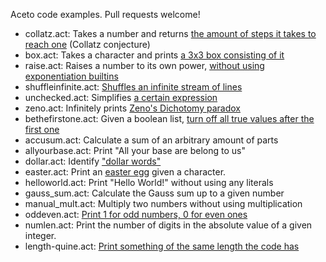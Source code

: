 Aceto code examples. Pull requests welcome!

- collatz.act: Takes a number and returns [the amount of steps it takes to reach one](https://codegolf.stackexchange.com/a/120204/21173) (Collatz conjecture)
- box.act: Takes a character and prints [a 3x3 box consisting of it](https://codegolf.stackexchange.com/questions/120052/try-to-make-a-square/120106#120106)
- raise.act: Raises a number to its own power, [without using exponentiation builtins](https://codegolf.stackexchange.com/a/120055/21173)
- shuffleinfinite.act: [Shuffles an infinite stream of lines](https://codegolf.stackexchange.com/a/120591/21173)
- unchecked.act: Simplifies [a certain expression](https://codegolf.stackexchange.com/a/120032/21173)
- zeno.act: Infinitely prints [Zeno's Dichotomy paradox](https://codegolf.stackexchange.com/a/120826/21173)
- bethefirstone.act: Given a boolean list, [turn off all true values after the first one](https://codegolf.stackexchange.com/a/119487/21173)
- accusum.act: Calculate a sum of an arbitrary amount of parts
- allyourbase.act: Print "All your base are belong to us"
- dollar.act: Identify ["dollar words"](https://codegolf.stackexchange.com/a/116988/21173)
- easter.act: Print an [easter egg](https://codegolf.stackexchange.com/a/116971/21173) given a character.
- helloworld.act: Print "Hello World!" without using any literals
- gauss_sum.act: Calculate the Gauss sum up to a given number
- manual_mult.act: Multiply two numbers without using multiplication
- oddeven.act: [Print 1 for odd numbers, 0 for even ones](https://codegolf.stackexchange.com/a/119530/21173)
- numlen.act: Print the number of digits in the absolute value of a given integer.
- length-quine.act: [Print something of the same length the code has](https://codegolf.stackexchange.com/a/121386/21173)
